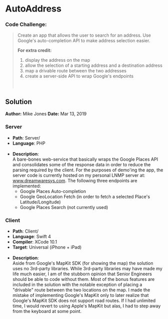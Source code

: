 # AutoAddress

### Code Challenge: ###
> Create an app that allows the user to search for an address.  Use Google's auto-completion API to make address selection easier.
> 
> **For extra credit:**
> <ol>
>   <li>display the address on the map</li>
>   <li>allow the selection of a starting address and a destination address</li>
>   <li>map a drivable route between the two addresses</li>
>   <li>create a server-side API to wrap Google's endpoints</li>
> </ol> <br />

## Solution
**Author:** Mike Jones
**Date:** Mar 13, 2019

### Server ###
- **Path**: Server/
- **Language**: PHP <br /><br />
- **Description**: <br />
A bare-bones web-service that basically wraps the Google Places API and consolidates some of the response data in order to reduce the parsing required by the client. For the purposes of demo'ing the app, the server code is currently hosted on my personal LNMP server at: www.dreamwaresys.com.
The following three endpoints are implemented:
  - Google Places Auto-completion
  - Google GeoLocation Fetch (in order to fetch a selected Place's Latitude/Longitude)
  - Google Places Search (not currently used)

### Client ###
- **Path**: Client/
- **Language**: Swift 4
- **Compiler**: XCode 10.1
- **Target**: Universal (iPhone + iPad)<br /><br />
- **Description**: <br />
Aside from Google's MapKit SDK (for showing the map) the solution uses no 3rd-party libraries. While 3rd-party libraries may have made my life much easier, I am of the stubborn opinion that Senior Engineers should be able to code without them.  Most of the bonus features are included in the solution with the notable exception of placing a "drivable" route between the two locations on the map.  I made the mistake of implementing Google's MapKit only to later realize that Google's MapKit SDK does not support road routes.  If I had unlimited time, I would revert to using Apple's MapKit but alas, I had to step away from the keyboard at some point.
